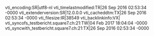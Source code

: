 vti_encoding:SR|utf8-nl
vti_timelastmodified:TR|26 Sep 2016 02:53:34 -0000
vti_extenderversion:SR|12.0.0.0
vti_cacheddtm:TX|26 Sep 2016 02:53:34 -0000
vti_filesize:IR|38549
vti_backlinkinfo:VX|
vti_syncofs_testbericht.square7.ch\:21:TW|04 Feb 2017 18:04:04 -0000
vti_syncwith_testbericht.square7.ch\:21:TX|26 Sep 2016 02:53:34 -0000
